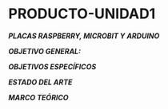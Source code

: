 # PRODUCTO-UNIDAD1
***PLACAS RASPBERRY, MICROBIT Y ARDUINO***


***OBJETIVO GENERAL:***



***OBJETIVOS ESPECÍFICOS***


***ESTADO DEL ARTE***




***MARCO TEÓRICO***





